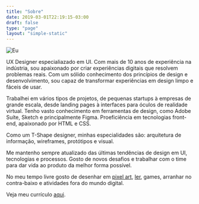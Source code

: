 ```yaml
---
title: "Sobre"
date: 2019-03-01T22:19:15-03:00
draft: false
type: "page"
layout: "simple-static"
---
```

![Eu](/uploads/pixel-photo.jpg)

UX Designer especialiazado em UI. Com mais de 10 anos de experiência na indústria, sou apaixonado por criar experiências digitais que resolvem problemas reais. Com um sólido conhecimento dos princípios de design e desenvolvimento, sou capaz de transformar experiências em design limpo e fáceis de usar.

Trabalhei em vários tipos de projetos, de pequenas startups à empresas de grande escala, desde landing pages à interfaces para óculos de realidade virtual. Tenho vasto conhecimento em ferramentas de design, como Adobe Suíte, Sketch e principalmente Figma. Proeficiência em tecnologias front-end, apaixonado por HTML e CSS.

Como um T-Shape designer, minhas especialidades são: arquitetura de informação, wireframes, protótipos e visual.

Me mantenho sempre atualizado das últimas tendências de design em UI, tecnologias e processos. Gosto de novos desafios e trabalhar com o time para dar vida ao produto da melhor forma possível.

No meu tempo livre gosto de desenhar em [pixel art](https://instagram.com/frnd.pixels), [ler](/leituras), games, arranhar no contra-baixo e atividades fora do mundo digital.

Veja meu currículo [aqui](https://read.cv/fer).

<!-- {{< load-photoswipe >}}
{{< gallery dir="/uploads/fotos" caption-position="center" caption-effect="fade" />}} -->